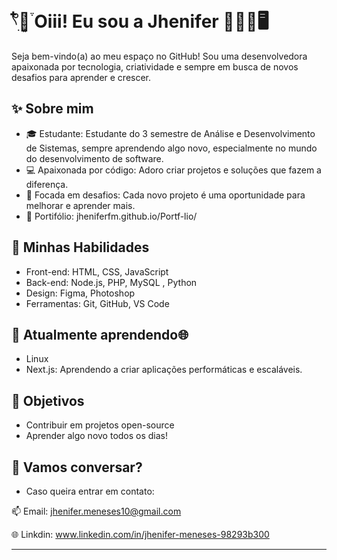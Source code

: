 


# 𓍢ִ໋🌷͙֒ Oiii! Eu sou a Jhenifer 👩🏼‍💻🖥️



Seja bem-vindo(a) ao meu espaço no GitHub! Sou uma desenvolvedora apaixonada por tecnologia, criatividade e sempre em busca de novos desafios para aprender e crescer.

## ✨ Sobre mim

- 🎓 Estudante: Estudante do 3 semestre de Análise e Desenvolvimento de Sistemas, sempre aprendendo algo novo, especialmente no mundo do desenvolvimento de software.
- 💻 Apaixonada por código: Adoro criar projetos e soluções que fazem a diferença.
- 💪 Focada em desafios: Cada novo projeto é uma oportunidade para melhorar e aprender mais.
- 📜 Portifólio: jheniferfm.github.io/Portf-lio/
## 🚀 Minhas Habilidades

- Front-end: HTML, CSS, JavaScript
- Back-end: Node.js, PHP, MySQL , Python
- Design: Figma, Photoshop
- Ferramentas: Git, GitHub, VS Code

## 🌱 Atualmente aprendendo🌐

- Linux
- Next.js: Aprendendo a criar aplicações performáticas e escaláveis.

## 🎯 Objetivos

- Contribuir em projetos open-source
- Aprender algo novo todos os dias!

## 💌 Vamos conversar?

- Caso queira entrar em contato:

📫 Email: jhenifer.meneses10@gmail.com

🌐 Linkdin: www.linkedin.com/in/jhenifer-meneses-98293b300

---

```markdown

